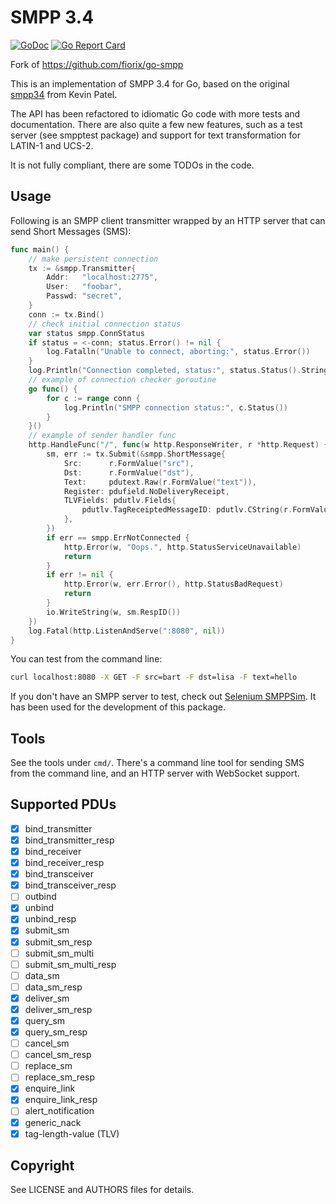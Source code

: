 # SMPP 3.4

[![GoDoc](https://godoc.org/github.com/mdouchement/smpp?status.svg)](https://godoc.org/github.com/mdouchement/smpp) [![Go Report Card](https://goreportcard.com/badge/github.com/mdouchement/smpp)](https://goreportcard.com/report/github.com/mdouchement/smpp)

Fork of https://github.com/fiorix/go-smpp

This is an implementation of SMPP 3.4 for Go, based on the original
[smpp34](https://github.com/CodeMonkeyKevin/smpp34) from Kevin Patel.

The API has been refactored to idiomatic Go code with more tests
and documentation. There are also quite a few new features, such
as a test server (see smpptest package) and support for text
transformation for LATIN-1 and UCS-2.

It is not fully compliant, there are some TODOs in the code.

## Usage

Following is an SMPP client transmitter wrapped by an HTTP server
that can send Short Messages (SMS):

```go
func main() {
    // make persistent connection
    tx := &smpp.Transmitter{
        Addr:   "localhost:2775",
        User:   "foobar",
        Passwd: "secret",
    }
    conn := tx.Bind()
    // check initial connection status
    var status smpp.ConnStatus
    if status = <-conn; status.Error() != nil {
        log.Fatalln("Unable to connect, aborting:", status.Error())
    }
    log.Println("Connection completed, status:", status.Status().String())
    // example of connection checker goroutine
    go func() {
        for c := range conn {
            log.Println("SMPP connection status:", c.Status())
        }
    }()
    // example of sender handler func
    http.HandleFunc("/", func(w http.ResponseWriter, r *http.Request) {
        sm, err := tx.Submit(&smpp.ShortMessage{
            Src:      r.FormValue("src"),
            Dst:      r.FormValue("dst"),
            Text:     pdutext.Raw(r.FormValue("text")),
            Register: pdufield.NoDeliveryReceipt,
            TLVFields: pdutlv.Fields{
                pdutlv.TagReceiptedMessageID: pdutlv.CString(r.FormValue("msgId")),
            },
        })
        if err == smpp.ErrNotConnected {
            http.Error(w, "Oops.", http.StatusServiceUnavailable)
            return
        }
        if err != nil {
            http.Error(w, err.Error(), http.StatusBadRequest)
            return
        }
        io.WriteString(w, sm.RespID())
    })
    log.Fatal(http.ListenAndServe(":8080", nil))
}
```

You can test from the command line:

```bash
curl localhost:8080 -X GET -F src=bart -F dst=lisa -F text=hello
```

If you don't have an SMPP server to test, check out
[Selenium SMPPSim](http://www.seleniumsoftware.com/downloads.html).
It has been used for the development of this package.

## Tools

See the tools under `cmd/`. There's a command line tool for sending
SMS from the command line, and an HTTP server with WebSocket support.

## Supported PDUs

- [x] bind_transmitter
- [x] bind_transmitter_resp
- [x] bind_receiver
- [x] bind_receiver_resp
- [x] bind_transceiver
- [x] bind_transceiver_resp
- [ ] outbind
- [x] unbind
- [x] unbind_resp
- [x] submit_sm
- [x] submit_sm_resp
- [ ] submit_sm_multi
- [ ] submit_sm_multi_resp
- [ ] data_sm
- [ ] data_sm_resp
- [x] deliver_sm
- [x] deliver_sm_resp
- [x] query_sm
- [x] query_sm_resp
- [ ] cancel_sm
- [ ] cancel_sm_resp
- [ ] replace_sm
- [ ] replace_sm_resp
- [x] enquire_link
- [x] enquire_link_resp
- [ ] alert_notification
- [x] generic_nack
- [x] tag-length-value (TLV)

## Copyright

See LICENSE and AUTHORS files for details.
